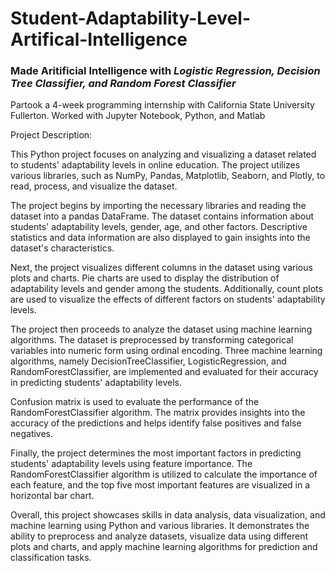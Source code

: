 # Student-Adaptability-Level-Artifical-Intelligence

### Made Aritificial Intelligence with *Logistic Regression, Decision Tree Classifier, and Random Forest Classifier*
Partook a 4-week programming internship with California State University Fullerton. Worked with Jupyter Notebook, Python, and Matlab

Project Description:

This Python project focuses on analyzing and visualizing a dataset related to students' adaptability levels in online education. The project utilizes various libraries, such as NumPy, Pandas, Matplotlib, Seaborn, and Plotly, to read, process, and visualize the dataset.

The project begins by importing the necessary libraries and reading the dataset into a pandas DataFrame. The dataset contains information about students' adaptability levels, gender, age, and other factors. Descriptive statistics and data information are also displayed to gain insights into the dataset's characteristics.

Next, the project visualizes different columns in the dataset using various plots and charts. Pie charts are used to display the distribution of adaptability levels and gender among the students. Additionally, count plots are used to visualize the effects of different factors on students' adaptability levels.

The project then proceeds to analyze the dataset using machine learning algorithms. The dataset is preprocessed by transforming categorical variables into numeric form using ordinal encoding. Three machine learning algorithms, namely DecisionTreeClassifier, LogisticRegression, and RandomForestClassifier, are implemented and evaluated for their accuracy in predicting students' adaptability levels.

Confusion matrix is used to evaluate the performance of the RandomForestClassifier algorithm. The matrix provides insights into the accuracy of the predictions and helps identify false positives and false negatives.

Finally, the project determines the most important factors in predicting students' adaptability levels using feature importance. The RandomForestClassifier algorithm is utilized to calculate the importance of each feature, and the top five most important features are visualized in a horizontal bar chart.

Overall, this project showcases skills in data analysis, data visualization, and machine learning using Python and various libraries. It demonstrates the ability to preprocess and analyze datasets, visualize data using different plots and charts, and apply machine learning algorithms for prediction and classification tasks.
